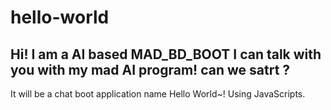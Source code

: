 # hello-world
Hi!
I am a AI based MAD_BD_BOOT
I can talk with you with my mad AI program!
can we satrt ?
-----
It will be a chat boot application name Hello World~! Using JavaScripts.
